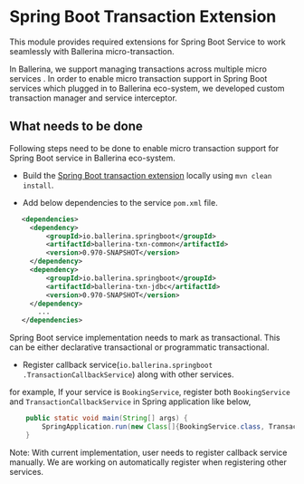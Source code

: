 # Spring Boot Transaction Extension

This module provides required extensions for Spring Boot Service to work 
seamlessly with Ballerina micro-transaction.

In Ballerina, we support managing transactions across multiple micro services
. In order to enable micro transaction support in Spring Boot services which 
plugged in to Ballerina eco-system, we developed custom transaction manager 
and service interceptor.
 
 ## What needs to be done
 
 Following steps need to be done to enable micro transaction support for 
 Spring Boot service in Ballerina eco-system.
 * Build the [Spring Boot transaction extension](https://github.com/ballerina-platform/ballerina-bridge/tree/master/lang-ext/spring-boot-transaction) locally using `mvn clean install`.  
 
 * Add below dependencies to the service `pom.xml` file.
 
 ```xml
    <dependencies>
      <dependency>
          <groupId>io.ballerina.springboot</groupId>
          <artifactId>ballerina-txn-common</artifactId>
          <version>0.970-SNAPSHOT</version>
      </dependency>
      <dependency>
          <groupId>io.ballerina.springboot</groupId>
          <artifactId>ballerina-txn-jdbc</artifactId>
          <version>0.970-SNAPSHOT</version>
      </dependency>
        ...
    </dependencies>
 ```
 Spring Boot service implementation needs to mark as transactional. This can 
 be either declarative transactional or programmatic transactional.
 
 * Register callback service(`io.ballerina.springboot
 .TransactionCallbackService`) along with other services.
 
 for example, If your service is `BookingService`, register both 
 `BookingService` and `TransactionCallbackService` in Spring application like
  below,
  
  ```java
      public static void main(String[] args) {
          SpringApplication.run(new Class[]{BookingService.class, TransactionCallbackService.class}, args);
      }  
  ```
Note: With current implementation, user needs to register callback 
service manually. We are working on automatically register when registering 
other services.
 